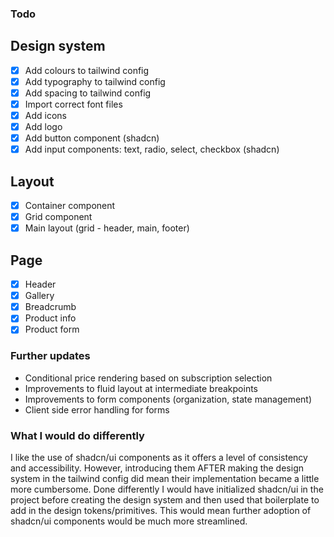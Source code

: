 ### Todo

## Design system

- [x] Add colours to tailwind config
- [x] Add typography to tailwind config
- [x] Add spacing to tailwind config
- [x] Import correct font files
- [x] Add icons
- [x] Add logo
- [x] Add button component (shadcn)
- [x] Add input components: text, radio, select, checkbox (shadcn)

## Layout

- [x] Container component
- [x] Grid component
- [x] Main layout (grid - header, main, footer)

## Page

- [x] Header
- [x] Gallery
- [x] Breadcrumb
- [x] Product info
- [x] Product form

### Further updates

- Conditional price rendering based on subscription selection
- Improvements to fluid layout at intermediate breakpoints
- Improvements to form components (organization, state management)
- Client side error handling for forms

### What I would do differently

I like the use of shadcn/ui components as it offers a level of consistency and accessibility. However, introducing them AFTER making the design system in the tailwind config did mean their implementation became a little more cumbersome. Done differently I would have initialized shadcn/ui in the project before creating the design system and then used that boilerplate to add in the design tokens/primitives. This would mean further adoption of shadcn/ui components would be much more streamlined.
